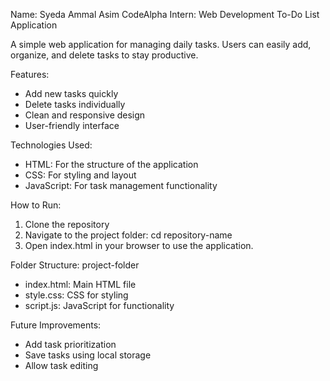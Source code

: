 Name: Syeda Ammal Asim
CodeAlpha Intern: Web Development 
To-Do List Application

A simple web application for managing daily tasks. Users can easily add, organize, and delete tasks to stay productive.

Features:
- Add new tasks quickly
- Delete tasks individually
- Clean and responsive design
- User-friendly interface

Technologies Used:
- HTML: For the structure of the application
- CSS: For styling and layout
- JavaScript: For task management functionality

How to Run:
1. Clone the repository
2. Navigate to the project folder: cd repository-name
3. Open index.html in your browser to use the application.

Folder Structure:
project-folder
- index.html: Main HTML file
- style.css: CSS for styling
- script.js: JavaScript for functionality

Future Improvements:
- Add task prioritization
- Save tasks using local storage
- Allow task editing
